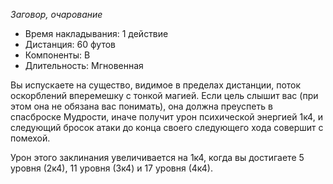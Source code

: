 *Заговор, очарование*

- Время накладывания: 1 действие 
- Дистанция: 60 футов 
- Компоненты: В 
- Длительность: Мгновенная 

Вы испускаете на существо, видимое в пределах дистанции, поток оскорблений вперемешку с тонкой магией. Если цель слышит вас (при этом она не обязана вас понимать), она должна преуспеть в спасброске Мудрости, иначе получит урон психической энергией 1к4, и следующий бросок атаки до конца своего следующего хода совершит с помехой. 

Урон этого заклинания увеличивается на 1к4, когда вы достигаете 5 уровня (2к4), 11 уровня (3к4) и 17 уровня (4к4).